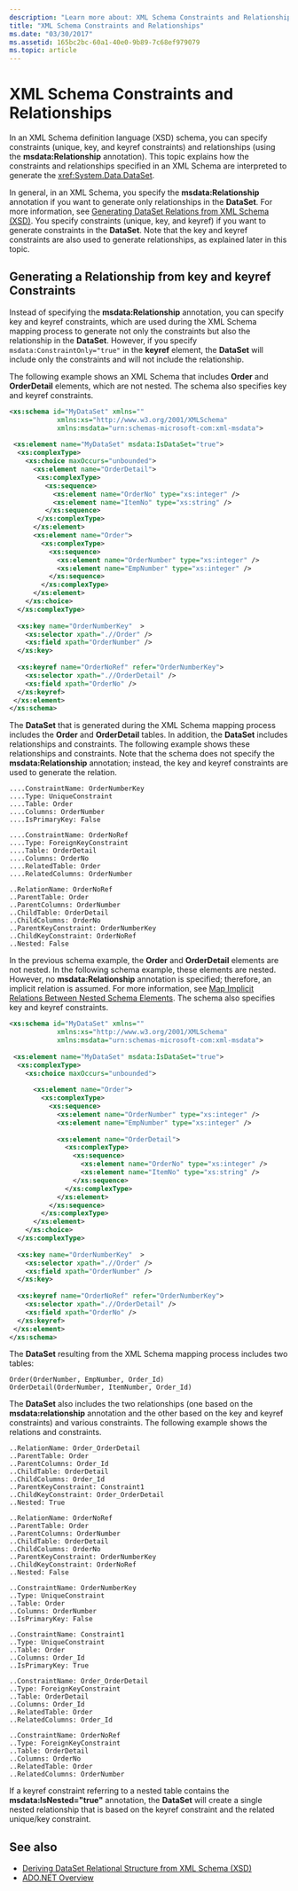 ```yaml
---
description: "Learn more about: XML Schema Constraints and Relationships"
title: "XML Schema Constraints and Relationships"
ms.date: "03/30/2017"
ms.assetid: 165bc2bc-60a1-40e0-9b89-7c68ef979079
ms.topic: article
---
```

# XML Schema Constraints and Relationships

In an XML Schema definition language (XSD) schema, you can specify constraints (unique, key, and keyref constraints) and relationships (using the **msdata:Relationship** annotation). This topic explains how the constraints and relationships specified in an XML Schema are interpreted to generate the <xref:System.Data.DataSet>.  
  
 In general, in an XML Schema, you specify the **msdata:Relationship** annotation if you want to generate only relationships in the **DataSet**. For more information, see [Generating DataSet Relations from XML Schema (XSD)](generating-dataset-relations-from-xml-schema-xsd.md). You specify constraints (unique, key, and keyref) if you want to generate constraints in the **DataSet**. Note that the key and keyref constraints are also used to generate relationships, as explained later in this topic.  
  
## Generating a Relationship from key and keyref Constraints  

 Instead of specifying the **msdata:Relationship** annotation, you can specify key and keyref constraints, which are used during the XML Schema mapping process to generate not only the constraints but also the relationship in the **DataSet**. However, if you specify `msdata:ConstraintOnly="true"` in the **keyref** element, the **DataSet** will include only the constraints and will not include the relationship.  
  
 The following example shows an XML Schema that includes **Order** and **OrderDetail** elements, which are not nested. The schema also specifies key and keyref constraints.  
  
```xml  
<xs:schema id="MyDataSet" xmlns=""
            xmlns:xs="http://www.w3.org/2001/XMLSchema"
            xmlns:msdata="urn:schemas-microsoft-com:xml-msdata">  
  
 <xs:element name="MyDataSet" msdata:IsDataSet="true">  
  <xs:complexType>  
    <xs:choice maxOccurs="unbounded">  
      <xs:element name="OrderDetail">  
       <xs:complexType>  
         <xs:sequence>  
           <xs:element name="OrderNo" type="xs:integer" />  
           <xs:element name="ItemNo" type="xs:string" />  
         </xs:sequence>  
       </xs:complexType>  
      </xs:element>  
      <xs:element name="Order">  
        <xs:complexType>  
          <xs:sequence>  
            <xs:element name="OrderNumber" type="xs:integer" />  
            <xs:element name="EmpNumber" type="xs:integer" />  
          </xs:sequence>  
        </xs:complexType>  
      </xs:element>  
    </xs:choice>  
  </xs:complexType>  
  
  <xs:key name="OrderNumberKey"  >  
    <xs:selector xpath=".//Order" />  
    <xs:field xpath="OrderNumber" />  
  </xs:key>  
  
  <xs:keyref name="OrderNoRef" refer="OrderNumberKey">  
    <xs:selector xpath=".//OrderDetail" />  
    <xs:field xpath="OrderNo" />  
  </xs:keyref>  
 </xs:element>  
</xs:schema>  
```  
  
 The **DataSet** that is generated during the XML Schema mapping process includes the **Order** and **OrderDetail** tables. In addition, the **DataSet** includes relationships and constraints. The following example shows these relationships and constraints. Note that the schema does not specify the **msdata:Relationship** annotation; instead, the key and keyref constraints are used to generate the relation.  
  
```text
....ConstraintName: OrderNumberKey  
....Type: UniqueConstraint  
....Table: Order  
....Columns: OrderNumber  
....IsPrimaryKey: False  
  
....ConstraintName: OrderNoRef  
....Type: ForeignKeyConstraint  
....Table: OrderDetail  
....Columns: OrderNo  
....RelatedTable: Order  
....RelatedColumns: OrderNumber  
  
..RelationName: OrderNoRef  
..ParentTable: Order  
..ParentColumns: OrderNumber  
..ChildTable: OrderDetail  
..ChildColumns: OrderNo  
..ParentKeyConstraint: OrderNumberKey  
..ChildKeyConstraint: OrderNoRef  
..Nested: False  
```  
  
 In the previous schema example, the **Order** and **OrderDetail** elements are not nested. In the following schema example, these elements are nested. However, no **msdata:Relationship** annotation is specified; therefore, an implicit relation is assumed. For more information, see [Map Implicit Relations Between Nested Schema Elements](map-implicit-relations-between-nested-schema-elements.md). The schema also specifies key and keyref constraints.  
  
```xml  
<xs:schema id="MyDataSet" xmlns=""
            xmlns:xs="http://www.w3.org/2001/XMLSchema"
            xmlns:msdata="urn:schemas-microsoft-com:xml-msdata">  
  
 <xs:element name="MyDataSet" msdata:IsDataSet="true">  
  <xs:complexType>  
    <xs:choice maxOccurs="unbounded">  
  
      <xs:element name="Order">  
        <xs:complexType>  
          <xs:sequence>  
            <xs:element name="OrderNumber" type="xs:integer" />  
            <xs:element name="EmpNumber" type="xs:integer" />  
  
            <xs:element name="OrderDetail">  
              <xs:complexType>  
                <xs:sequence>  
                  <xs:element name="OrderNo" type="xs:integer" />  
                  <xs:element name="ItemNo" type="xs:string" />  
                </xs:sequence>  
              </xs:complexType>  
            </xs:element>  
          </xs:sequence>  
        </xs:complexType>  
      </xs:element>  
    </xs:choice>  
  </xs:complexType>  
  
  <xs:key name="OrderNumberKey"  >  
    <xs:selector xpath=".//Order" />  
    <xs:field xpath="OrderNumber" />  
  </xs:key>  
  
  <xs:keyref name="OrderNoRef" refer="OrderNumberKey">  
    <xs:selector xpath=".//OrderDetail" />  
    <xs:field xpath="OrderNo" />  
  </xs:keyref>  
 </xs:element>  
</xs:schema>  
```  
  
 The **DataSet** resulting from the XML Schema mapping process includes two tables:  
  
```text  
Order(OrderNumber, EmpNumber, Order_Id)  
OrderDetail(OrderNumber, ItemNumber, Order_Id)  
```  
  
 The **DataSet** also includes the two relationships (one based on the **msdata:relationship** annotation and the other based on the key and keyref constraints) and various constraints. The following example shows the relations and constraints.  
  
```text
..RelationName: Order_OrderDetail  
..ParentTable: Order  
..ParentColumns: Order_Id  
..ChildTable: OrderDetail  
..ChildColumns: Order_Id  
..ParentKeyConstraint: Constraint1  
..ChildKeyConstraint: Order_OrderDetail  
..Nested: True  
  
..RelationName: OrderNoRef  
..ParentTable: Order  
..ParentColumns: OrderNumber  
..ChildTable: OrderDetail  
..ChildColumns: OrderNo  
..ParentKeyConstraint: OrderNumberKey  
..ChildKeyConstraint: OrderNoRef  
..Nested: False  
  
..ConstraintName: OrderNumberKey  
..Type: UniqueConstraint  
..Table: Order  
..Columns: OrderNumber  
..IsPrimaryKey: False  
  
..ConstraintName: Constraint1  
..Type: UniqueConstraint  
..Table: Order  
..Columns: Order_Id  
..IsPrimaryKey: True  
  
..ConstraintName: Order_OrderDetail  
..Type: ForeignKeyConstraint  
..Table: OrderDetail  
..Columns: Order_Id  
..RelatedTable: Order  
..RelatedColumns: Order_Id  
  
..ConstraintName: OrderNoRef  
..Type: ForeignKeyConstraint  
..Table: OrderDetail  
..Columns: OrderNo  
..RelatedTable: Order  
..RelatedColumns: OrderNumber  
```  
  
 If a keyref constraint referring to a nested table contains the **msdata:IsNested="true"** annotation, the **DataSet** will create a single nested relationship that is based on the keyref constraint and the related unique/key constraint.  
  
## See also

- [Deriving DataSet Relational Structure from XML Schema (XSD)](deriving-dataset-relational-structure-from-xml-schema-xsd.md)
- [ADO.NET Overview](../ado-net-overview.md)
